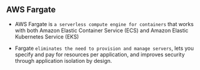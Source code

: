 ## AWS Fargate

- AWS Fargate is `a serverless compute engine for containers` that works with both Amazon Elastic Container Service (ECS) and Amazon Elastic Kubernetes Service (EKS)

- Fargate `eliminates the need to provision and manage servers`, lets you specify and pay for resources per application, and improves security through application isolation by design.
